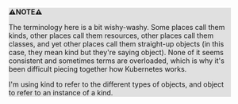 <div style="margin:2em; background-color: #e0e0e0;">

<strong>⚠️NOTE️️️⚠️</strong>

The terminology here is a bit wishy-washy. Some places call them kinds, other places call them resources, other places call them classes, and yet other places call them straight-up objects (in this case, they mean kind but they're saying object). None of it seems consistent and sometimes terms are overloaded, which is why it's been difficult piecing together how Kubernetes works.

I'm using kind to refer to the different types of objects, and object to refer to an instance of a kind.
</div>

